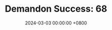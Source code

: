 ---
title: "Demandon Success: 68"
date: 2024-03-03 00:00:00 +0800
categories: [Blogging]
tag: [Blogging]
image: https://pbs.twimg.com/media/GHKzyxNWQAAjxcz?format=jpg&name=large
---
